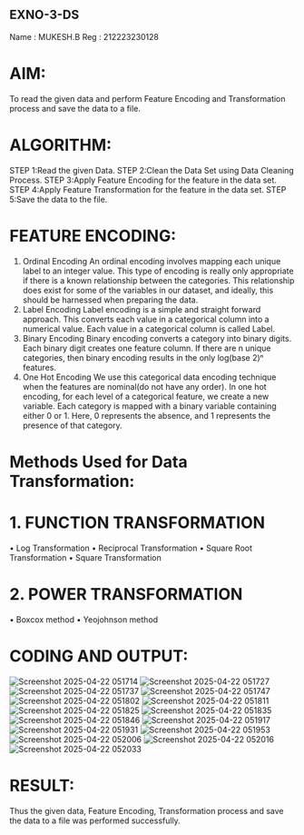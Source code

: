 ## EXNO-3-DS
Name : MUKESH.B
Reg : 212223230128
# AIM:
To read the given data and perform Feature Encoding and Transformation process and save the data to a file.

# ALGORITHM:
STEP 1:Read the given Data.
STEP 2:Clean the Data Set using Data Cleaning Process.
STEP 3:Apply Feature Encoding for the feature in the data set.
STEP 4:Apply Feature Transformation for the feature in the data set.
STEP 5:Save the data to the file.

# FEATURE ENCODING:
1. Ordinal Encoding
An ordinal encoding involves mapping each unique label to an integer value. This type of encoding is really only appropriate if there is a known relationship between the categories. This relationship does exist for some of the variables in our dataset, and ideally, this should be harnessed when preparing the data.
2. Label Encoding
Label encoding is a simple and straight forward approach. This converts each value in a categorical column into a numerical value. Each value in a categorical column is called Label.
3. Binary Encoding
Binary encoding converts a category into binary digits. Each binary digit creates one feature column. If there are n unique categories, then binary encoding results in the only log(base 2)ⁿ features.
4. One Hot Encoding
We use this categorical data encoding technique when the features are nominal(do not have any order). In one hot encoding, for each level of a categorical feature, we create a new variable. Each category is mapped with a binary variable containing either 0 or 1. Here, 0 represents the absence, and 1 represents the presence of that category.

# Methods Used for Data Transformation:
  # 1. FUNCTION TRANSFORMATION
• Log Transformation
• Reciprocal Transformation
• Square Root Transformation
• Square Transformation
  # 2. POWER TRANSFORMATION
• Boxcox method
• Yeojohnson method

# CODING AND OUTPUT:


![Screenshot 2025-04-22 051714](https://github.com/user-attachments/assets/6f6cbe9e-096b-428f-9224-d06f3a6d9f19)
![Screenshot 2025-04-22 051727](https://github.com/user-attachments/assets/e1b22b5a-7dd3-429c-9bda-f1a448477737)
![Screenshot 2025-04-22 051737](https://github.com/user-attachments/assets/69eede32-03da-4c41-8bc3-eafda4691b79)
![Screenshot 2025-04-22 051747](https://github.com/user-attachments/assets/2917b154-fda2-474b-a24c-6a18703d8f02)
![Screenshot 2025-04-22 051802](https://github.com/user-attachments/assets/b9f36ae6-f36e-40bd-a839-8ab59cd7b392)
![Screenshot 2025-04-22 051811](https://github.com/user-attachments/assets/8216ea2e-fd95-49e0-aedd-bfaa6ab88780)
![Screenshot 2025-04-22 051825](https://github.com/user-attachments/assets/7bcce180-acee-4460-a5be-be3d0afd7d0a)
![Screenshot 2025-04-22 051835](https://github.com/user-attachments/assets/e462102c-8a2e-4d15-a669-97c722cefda0)
![Screenshot 2025-04-22 051846](https://github.com/user-attachments/assets/98315b6d-8009-4a7c-bbfe-9c93f19660c5)
![Screenshot 2025-04-22 051917](https://github.com/user-attachments/assets/b95fa4e6-ee48-4ce7-9e53-6c76abeea85e)
![Screenshot 2025-04-22 051931](https://github.com/user-attachments/assets/b77110e4-e491-4e11-8145-e2aff0d27516)
![Screenshot 2025-04-22 051953](https://github.com/user-attachments/assets/1804c7dd-d79e-43d6-87ce-b0a8bf53c75d)
![Screenshot 2025-04-22 052006](https://github.com/user-attachments/assets/8d383dee-fa4d-4a44-85bf-b3514c9a2d27)
![Screenshot 2025-04-22 052016](https://github.com/user-attachments/assets/e57376d3-2512-4506-b964-609f9f6c1df2)
![Screenshot 2025-04-22 052033](https://github.com/user-attachments/assets/9fb029e8-c41b-4f59-9ae7-d564bbb56de1)

# RESULT:

  Thus the given data, Feature Encoding, Transformation process and save the data to a file
 was performed successfully.
